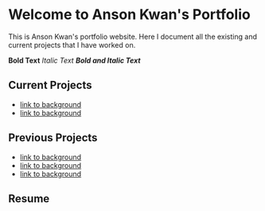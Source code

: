# Welcome to Anson Kwan's Portfolio

This is Anson Kwan's portfolio website. Here I document all the existing and current projects that I have worked on.

**Bold Text**
_Italic Text_
**_Bold and Italic Text_**

## Current Projects

* [link to background](/background)
* [link to background](/background)

## Previous Projects

* [link to background](/background)
* [link to background](/background)
* [link to background](/background)

## Resume

